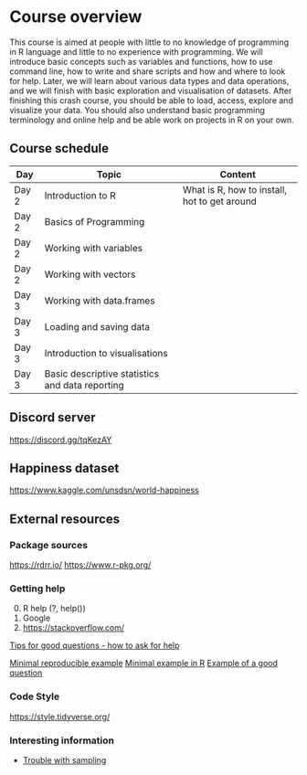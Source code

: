 # Course overview
This course is aimed at people with little to no knowledge of programming in R language and little to no experience with programming. We will introduce basic concepts such as variables and functions, how to use command line, how to write and share scripts and how and where to look for help. Later, we will learn about various data types and data operations, and we will finish with basic exploration and visualisation of datasets. After finishing this crash course, you should be able to load, access, explore and visualize your data. You should also understand basic programming terminology and online help and be able work on projects in R on your own.


## Course schedule

|Day   | Topic               | Content |
|----- | ------------------- | ----------------- |
|Day 2 | Introduction to R   | What is R, how to install, hot to get around|
|Day 2 | Basics of Programming  | |
|Day 2 | Working with variables | |
|Day 2 | Working with vectors | |
|Day 3 | Working with data.frames | |
|Day 3 | Loading and saving data | |
|Day 3 | Introduction to visualisations | |
|Day 3 | Basic descriptive statistics and data reporting | |


## Discord server
https://discord.gg/tqKezAY

## Happiness dataset
https://www.kaggle.com/unsdsn/world-happiness

## External resources

### Package sources
https://rdrr.io/
https://www.r-pkg.org/

### Getting help
0. R help (?, help())
1. Google
2. https://stackoverflow.com/

[Tips for good questions - how to ask for help](https://www.r-bloggers.com/three-tips-for-posting-good-questions-to-r-help-and-stack-overflow/)

[Minimal reproducible example](https://stackoverflow.com/help/minimal-reproducible-example)
[Minimal example in R](https://stackoverflow.com/questions/5963269/how-to-make-a-great-r-reproducible-example)
[Example of a good question](https://stackoverflow.com/questions/9508518/why-are-these-numbers-not-equal)

### Code Style

https://style.tidyverse.org/

### Interesting information
- [Trouble with sampling](https://f.briatte.org/r/change-in-sample-function-r-3-6-0)